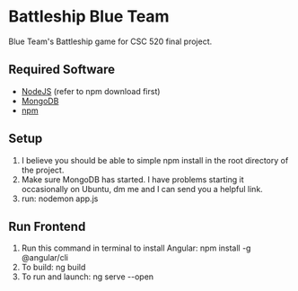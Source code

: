 # Battleship Blue Team
Blue Team's Battleship game for CSC 520 final project.

## Required Software
- [NodeJS](https://nodejs.org/en/download) (refer to npm download first)
- [MongoDB](https://www.mongodb.com/docs/manual/administration/install-community/)
- [npm](https://docs.npmjs.com/downloading-and-installing-node-js-and-npm)

## Setup
1. I believe you should be able to simple npm install in the root directory of the project.
2. Make sure MongoDB has started. I have problems starting it occasionally on Ubuntu, dm me and I can send you a helpful link.
3. run: nodemon app.js

## Run Frontend
1. Run this command in terminal to install Angular: npm install -g @angular/cli
2. To build: ng build
3. To run and launch: ng serve --open
